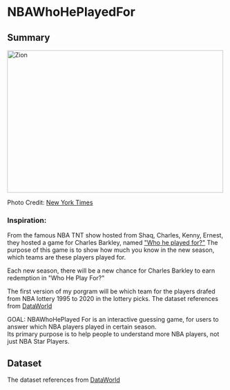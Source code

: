 # NBAWhoHePlayedFor

## Summary 

<img src='https://static01.nyt.com/images/2019/06/20/sports/20NBA-live-zion-pick/20NBA-live-zion-pick-superJumbo-v2.jpg?quality=90&auto=webp' width = 500px height = 330px title='Zion'>

Photo Credit: [New York Times](https://www.nytimes.com/2019/06/20/sports/nba-draft-picks-results.html)

### Inspiration: 
From the famous NBA TNT show hosted from Shaq, Charles, Kenny, Ernest, they hosted a game for Charles Barkley, named ["Who he played for?"](https://www.youtube.com/watch?v=xuJGzw8rzSs&ab_channel=NBAonTNT)
The purpose of this game is to show how much you know in the new season, which teams are these players played for.

Each new season, there will be a new chance for Charles Barkley to earn redemption in "Who He Play For?"


The first version of my porgram will be which team for the players drafed from NBA lottery 1995 to 2020 in the lottery picks.
The dataset references from [DataWorld](https://data.world/rodikurucsmvp/nba-draft-ageperformance-relationship-data/workspace/file?filename=bbref-scraped-lotteryData.csv)


GOAL:
NBAWhoHePlayed For is an interactive guessing game, for users to answer which NBA players played in certain season. <br /> 
Its primary purpose is to help people to understand more NBA players, not just NBA Star Players.


## Dataset 

The dataset references from [DataWorld](https://data.world/jgrosz99/nba-player-data-1978-2016)


